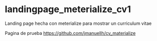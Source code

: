# landingpage_meterialize_cv1
Landing page hecha con meterialize para mostrar un curriculum vitae

Pagina de prueba
https://github.com/jmanuellh/cv_materialize
